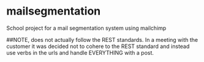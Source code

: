 # mailsegmentation
School project for a mail segmentation system using mailchimp

##NOTE, does not actually follow the REST standards.
In a meeting with the customer it was decided not to cohere to the REST standard and instead use verbs in the urls and handle EVERYTHING with a post.
